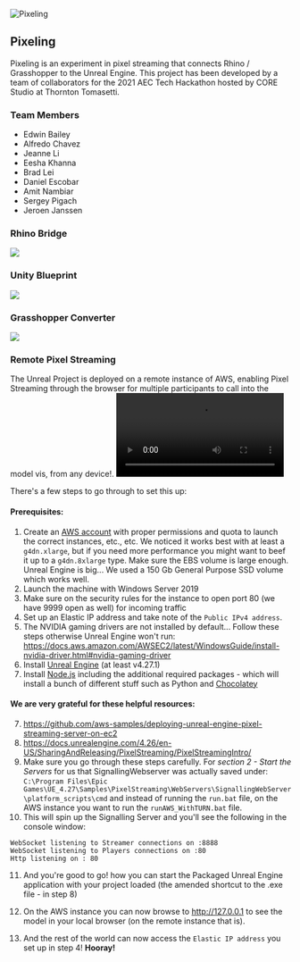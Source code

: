![Pixeling](https://user-images.githubusercontent.com/92090123/140653652-8ec32427-633b-417a-bf48-8609caeb9383.gif)

## Pixeling
Pixeling is an experiment in pixel streaming that connects Rhino / Grasshopper to the Unreal Engine. This project has been developed by a team of collaborators for the 2021 AEC Tech Hackathon hosted by CORE Studio at Thornton Tomasetti.

### Team Members
* Edwin Bailey 
* Alfredo Chavez
* Jeanne Li
* Eesha Khanna
* Brad Lei
* Daniel Escobar
* Amit Nambiar
* Sergey Pigach
* Jeroen Janssen

### Rhino Bridge
![](https://github.com/enmerk4r/pixeling/blob/main/Misc/Demo_1.gif)

### Unity Blueprint
![](https://github.com/enmerk4r/pixeling/blob/main/Misc/image%20(23).png)

### Grasshopper Converter
![](https://github.com/enmerk4r/pixeling/blob/main/Misc/image%20(24).png)

### Remote Pixel Streaming
The Unreal Project is deployed on a remote instance of AWS, enabling Pixel Streaming through the browser for multiple participants to call into the model vis, from any device!.
![](https://github.com/enmerk4r/pixeling/blob/main/Misc/IOS.mp4)

There's a few steps to go through to set this up:
#### Prerequisites:
1. Create an [AWS account](https://aws.amazon.com/) with proper permissions and quota to launch the correct instances, etc., etc.
We noticed it works best with at least a `g4dn.xlarge`, but if you need more performance you might want to beef it up to a `g4dn.8xlarge` type. Make sure the EBS volume is large enough. Unreal Engine is big... We used a 150 Gb General Purpose SSD volume which works well.
2. Launch the machine with Windows Server 2019
3. Make sure on the security rules for the instance to open port 80 (we have 9999 open as well) for incoming traffic
4. Set up an Elastic IP address and take note of the `Public IPv4 address`.
5. The NVIDIA gaming drivers are not installed by default... Follow these steps otherwise Unreal Engine won't run: https://docs.aws.amazon.com/AWSEC2/latest/WindowsGuide/install-nvidia-driver.html#nvidia-gaming-driver
6. Install [Unreal Engine](https://www.unrealengine.com/en-US/) (at least v4.27.1)
7. Install [Node.js](https://nodejs.org/en/) including the additional required packages - which will install a bunch of different stuff such as Python and [Chocolatey](https://chocolatey.org/)

#### We are very grateful for these helpful resources:
7. https://github.com/aws-samples/deploying-unreal-engine-pixel-streaming-server-on-ec2
8. https://docs.unrealengine.com/4.26/en-US/SharingAndReleasing/PixelStreaming/PixelStreamingIntro/ 
9. Make sure you go through these steps carefully. For *section 2 - Start the Servers* for us that SignallingWebserver was actually saved under: `C:\Program Files\Epic Games\UE_4.27\Samples\PixelStreaming\WebServers\SignallingWebServer\platform_scripts\cmd` and instead of running the `run.bat` file, on the AWS instance you want to run the `runAWS_WithTURN.bat` file.
10. This will spin up the Signalling Server and you'll see the following in the console window:
```
WebSocket listening to Streamer connections on :8888
WebSocket listening to Players connections on :80
Http listening on : 80
```

11. And you're good to go! how you can start the Packaged Unreal Engine application with your project loaded (the amended shortcut to the .exe file - in step 8)

12. On the AWS instance you can now browse to http://127.0.0.1 to see the model in your local browser (on the remote instance that is).
13. And the rest of the world can now access the `Elastic IP address` you set up in step 4! **Hooray!**
